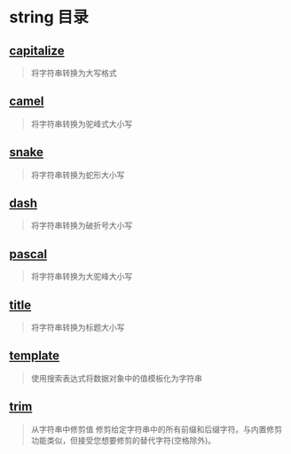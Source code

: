 # string 目录

## [capitalize](/string/capitalize)

> 将字符串转换为大写格式

## [camel](/string/camel)

> 将字符串转换为驼峰式大小写

## [snake](/string/snake)

> 将字符串转换为蛇形大小写

## [dash](/string/dash)

> 将字符串转换为破折号大小写

## [pascal](/string/pascal)

> 将字符串转换为大驼峰大小写

## [title](/string/title)

> 将字符串转换为标题大小写

## [template](/string/template)

> 使用搜索表达式将数据对象中的值模板化为字符串

## [trim](/string/trim)

> 从字符串中修剪值
> 修剪给定字符串中的所有前缀和后缀字符。与内置修剪功能类似，但接受您想要修剪的替代字符(空格除外)。
